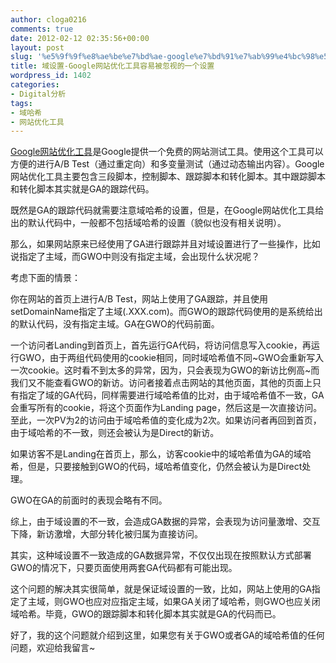 ```yaml
---
author: cloga0216
comments: true
date: 2012-02-12 02:35:56+00:00
layout: post
slug: '%e5%9f%9f%e8%ae%be%e7%bd%ae-google%e7%bd%91%e7%ab%99%e4%bc%98%e5%8c%96%e5%b7%a5%e5%85%b7%e5%ae%b9%e6%98%93%e8%a2%ab%e5%bf%bd%e8%a7%86%e7%9a%84%e4%b8%80%e4%b8%aa%e8%ae%be%e7%bd%ae'
title: 域设置-Google网站优化工具容易被忽视的一个设置
wordpress_id: 1402
categories:
- Digital分析
tags:
- 域哈希
- 网站优化工具
---
```


[Google网站优化工具](https://www.google.com/analytics/siteopt)是Google提供一个免费的网站测试工具。使用这个工具可以方便的进行A/B Test（通过重定向）和多变量测试（通过动态输出内容）。Google网站优化工具主要包含三段脚本，控制脚本、跟踪脚本和转化脚本。其中跟踪脚本和转化脚本其实就是GA的跟踪代码。

既然是GA的跟踪代码就需要注意域哈希的设置，但是，在Google网站优化工具给出的默认代码中，一般都不包括域哈希的设置（貌似也没有相关说明）。

那么，如果网站原来已经使用了GA进行跟踪并且对域设置进行了一些操作，比如说指定了主域，而GWO中则没有指定主域，会出现什么状况呢？

考虑下面的情景：<!-- more -->

你在网站的首页上进行A/B Test，网站上使用了GA跟踪，并且使用setDomainName指定了主域(.XXX.com)。而GWO的跟踪代码使用的是系统给出的默认代码，没有指定主域。GA在GWO的代码前面。

一个访问者Landing到首页上，首先运行GA代码，将访问信息写入cookie，再运行GWO，由于两组代码使用的cookie相同，同时域哈希值不同~GWO会重新写入一次cookie。这时看不到太多的异常，因为，只会表现为GWO的新访比例高~而我们又不能查看GWO的新访。访问者接着点击网站的其他页面，其他的页面上只有指定了域的GA代码，同样需要进行域哈希值的比对，由于域哈希值不一致，GA会重写所有的cookie，将这个页面作为Landing page，然后这是一次直接访问。至此，一次PV为2的访问由于域哈希值的变化成为2次。如果访问者再回到首页，由于域哈希的不一致，则还会被认为是Direct的新访。

如果访客不是Landing在首页上，那么，访客cookie中的域哈希值为GA的域哈希，但是，只要接触到GWO的代码，域哈希值变化，仍然会被认为是Direct处理。

GWO在GA的前面时的表现会略有不同。

综上，由于域设置的不一致，会造成GA数据的异常，会表现为访问量激增、交互下降，新访激增，大部分转化被归属为直接访问。

其实，这种域设置不一致造成的GA数据异常，不仅仅出现在按照默认方式部署GWO的情况下，只要页面使用两套GA代码都有可能出现。

这个问题的解决其实很简单，就是保证域设置的一致，比如，网站上使用的GA指定了主域，则GWO也应对应指定主域，如果GA关闭了域哈希，则GWO也应关闭域哈希。毕竟，GWO的跟踪脚本和转化脚本其实就是GA的代码而已。

好了，我的这个问题就介绍到这里，如果您有关于GWO或者GA的域哈希值的任何问题，欢迎给我留言~
